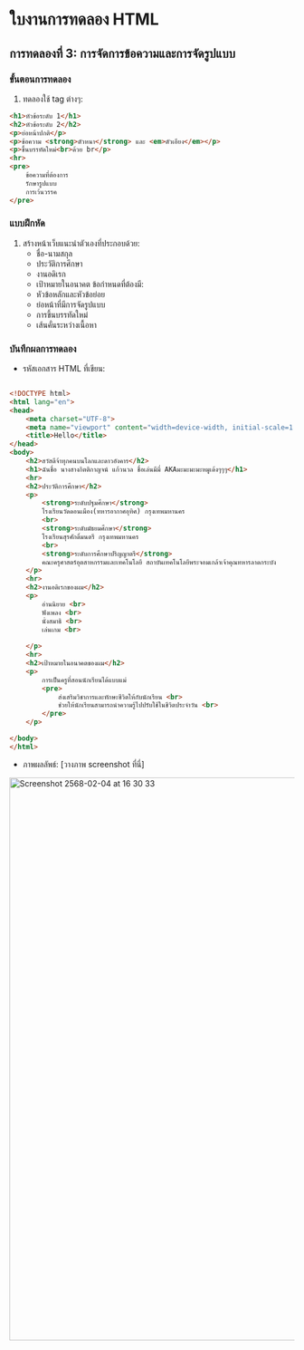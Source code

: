 # ใบงานการทดลอง HTML
 
## การทดลองที่ 3: การจัดการข้อความและการจัดรูปแบบ
### ขั้นตอนการทดลอง
1. ทดลองใช้ tag ต่างๆ:
```html
<h1>หัวข้อระดับ 1</h1>
<h2>หัวข้อระดับ 2</h2>
<p>ย่อหน้าปกติ</p>
<p>ข้อความ <strong>ตัวหนา</strong> และ <em>ตัวเอียง</em></p>
<p>ขึ้นบรรทัดใหม่<br>ด้วย br</p>
<hr>
<pre>
    ข้อความที่ต้องการ
    รักษารูปแบบ
    การเว้นวรรค
</pre>
```

### แบบฝึกหัด
1. สร้างหน้าเว็บแนะนำตัวเองที่ประกอบด้วย:
   - ชื่อ-นามสกุล
   - ประวัติการศึกษา
   - งานอดิเรก
   - เป้าหมายในอนาคต
 ข้อกำหนดที่ต้องมี:
   - หัวข้อหลักและหัวข้อย่อย
   - ย่อหน้าที่มีการจัดรูปแบบ
   - การขึ้นบรรทัดใหม่
   - เส้นคั่นระหว่างเนื้อหา
### บันทึกผลการทดลอง
- รหัสเอกสาร HTML ที่เขียน:
```html

<!DOCTYPE html>
<html lang="en">
<head>
    <meta charset="UTF-8">
    <meta name="viewport" content="width=device-width, initial-scale=1.0">
    <title>Hello</title>
</head>
<body>
    <h2>สวัสดีจ้าทุกคนบนโลกและดาวอังคาร</h2>
    <h1>ฉันชื่อ นางสางกิตติกาญจน์ แก้วนวล ชื่อเล่นมีมี่ AKAมะมะมะมะหมูเด้งๆๆๆ</h1>
    <hr>
    <h2>ประวัติการศึกษา</h2>
    <p>
        <strong>ระดับปฐมศึกษา</strong> 
        โรงเรียนวัดดอนเมือง(ทหารอากาศอุทิศ) กรุงเทพมหานคร
        <br>
        <strong>ระดับมัธยมศึกษา</strong> 
        โรงเรียนสุรศักดิ์มนตรี กรุงเทพมหานคร
        <br>
        <strong>ระดับการศึกษาปริญญาตรี</strong> 
        คณะครุศาสตร์อุตสาหกรรมและเทคโนโลยี สถาบันเทคโนโลยีพระจอมเกล้าเจ้าคุณทหารลาดกระบัง
    </p>
    <hr>
    <h2>งานอดิเรกของผม</h2>
    <p>
        อ่านนิยาย <br>
        ฟังเพลง <br>
        นั่งสมาธิ <br>
        เล่นเกม <br>
        
    </p>
    <hr>
    <h2>เป้าหมายในอนาคตของผม</h2>
    <p>
        การเป็นครูที่สอนนักเรียนได้แบบแม่
        <pre>
            ส่งเสริมวิชาการและทักษะชีวิตให้กับนักเรียน <br>
            ช่วยให้นักเรียนสามารถนำความรู้ไปปรับใช้ในชีวิตประจำวัน <br>
        </pre>
    </p>

</body>
</html>
```
- ภาพผลลัพธ์:
[วางภาพ screenshot ที่นี่]

<img width="994" alt="Screenshot 2568-02-04 at 16 30 33" src="https://github.com/user-attachments/assets/c260eabc-2f42-4a9d-9286-1ea6f833f89f" />



